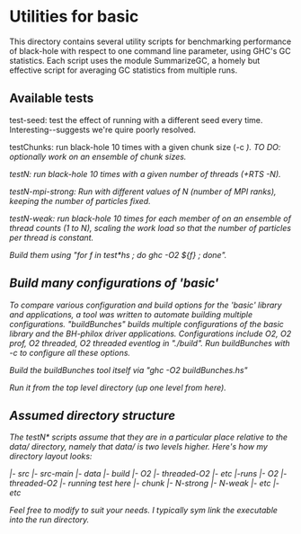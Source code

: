 Utilities for basic
===========================

This directory contains several utility scripts for benchmarking performance of black-hole with respect to one command line parameter, using GHC's GC statistics. Each script uses the module SummarizeGC, a homely but effective script for averaging GC statistics from multiple runs.

Available tests
---------------
test-seed: test the effect of running with a different seed every time. Interesting--suggests we're quire poorly resolved.

testChunks: run black-hole 10 times with a given chunk size (-c <i>). TO DO: optionally work on an ensemble of chunk sizes.

testN: run black-hole 10 times with a given number of threads (+RTS -N<i>).

testN-mpi-strong: Run with different values of N (number of MPI ranks), keeping the number of particles fixed.

testN-weak: run black-hole 10 times for each member of on an ensemble of thread counts (1 to N), scaling the work load so that the number of particles per thread is constant.

Build them using "for f in test*hs ; do ghc -O2 ${f} ; done".

Build many configurations of 'basic'
------------------------------------

To compare various configuration and build options for the 'basic' library and applications, a tool was written to automate building multiple configurations. "buildBunches" builds multiple configurations of the basic library and the BH-philox driver applications. Configurations include O2, O2 prof, O2 threaded, O2 threaded eventlog in "./build".
Run buildBunches with -c to configure all these options.

Build the buildBunches tool itself via "ghc -O2 buildBunches.hs"

Run it from the top level directory (up one level from here).

Assumed directory structure
---------------------------
The testN* scripts assume that they are in a particular place relative to the data/ directory, namely that data/  is two levels higher. Here's how my directory layout looks:

|- src
|- src-main
|- data
|- build
    |- O2
    |- threaded-O2
    |- etc
|-runs
    |- O2
    |- threaded-O2
         |- running test<blah> here
              |- chunk
              |- N-strong
              |- N-weak
    |- etc
|- etc

Feel free to modify to suit your needs. I typically sym link the executable into the run directory.

